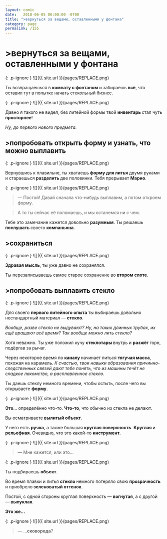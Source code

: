 ```yaml
---
layout: comic
date:   2018-06-05 00:00:00 -0700
title: ">вернуться за вещами, оставленными у фонтана"
category: page
permalink: /155
---
```

# >вернуться за вещами, оставленными у фонтана

{: .p-ignore }
![]({{ site.url }}/pages/REPLACE.png)

Ты возвращаешься в <strong>комнату с фонтаном</strong> и забираешь <strong>всё</strong>, что оставил тут в попытке начать стекольный бизнес.

{: .p-ignore }
![]({{ site.url }}/pages/REPLACE.png)

Давно я такого не видел, без литейной формы твой <strong>инвентарь </strong>стал чуть <strong>просторнее</strong>! 

<em>Ну, до первого нового предмета.</em>

## >попробовать открыть форму и узнать, что можно выплавить

{: .p-ignore }
![]({{ site.url }}/pages/REPLACE.png)

Вернувшись к плавильне, ты хватаешь <strong>форму для литья</strong> двумя руками и стараешься <strong>разделить </strong>две половинки. Тебя прерывает <strong>Марио</strong>.

{: .p-ignore }
![]({{ site.url }}/pages/REPLACE.png)

<blockquote>— Постой! Давай сначала что-нибудь выплавим, а потом откроем форму. </blockquote>

<blockquote>А то ты сейчас её поломаешь, и мы останемся ни с чем.</blockquote>

Тебе это замечание кажется довольно <strong>разумным</strong>. Ты решаешь <strong>послушать </strong>своего <strong>компаньона</strong>.

## >сохраниться

{: .p-ignore }
![]({{ site.url }}/pages/REPLACE.png)

<strong>Здравая мысль</strong>, ты уже давно не сохранялся.

Ты перезаписываешь самое старое сохранение во <strong>втором слоте</strong>.

## >попробовать выплавить стекло

{: .p-ignore }
![]({{ site.url }}/pages/REPLACE.png)

Для своего <strong>первого литейного опыта</strong> ты выбираешь довольно нестандартный материал — <strong>стекло</strong>.

<em>Вообще, разве стекло не выдувают? Ну, на таких длинных трубах, их ещё вращают всё время? Так вообще можно лить стекло?</em>

Хотя неважно. Ты уже положил кучу <strong>стеклотары </strong>внутрь и <strong>разжёг </strong>горн, подёргав за рычаг.

Через некоторое время по <strong>каналу </strong>начинает литься <strong>тягучая масса</strong>, похожая на карамель. <em>К счастью, твои навыки образования причинно-следственных связей дают тебе понять, что из машины течёт не сладкое лакомство, а расплавленное стекло.</em>

Ты даешь стеклу немного времени, чтобы остыть, после чего вы открываете <strong>форму</strong>.

{: .p-ignore }
![]({{ site.url }}/pages/REPLACE.png)

<strong>Это</strong>… определённо что-то. <strong>Что-то</strong>, что обычно из стекла не делают. 

Вы осматриваете <strong>вылитый объект</strong>.

У него есть <strong>ручка</strong>, а также большая <strong>круглая поверхность</strong>. <strong>Круглая </strong>и <strong>рельефная</strong>. Очевидно, что это какой-то <strong>инструмент</strong>.

{: .p-ignore }
![]({{ site.url }}/pages/REPLACE.png)

<blockquote>— Мне кажется, или это…</blockquote>

{: .p-ignore }
![]({{ site.url }}/pages/REPLACE.png)

Ты подбираешь <strong>объект</strong>.

Во время плавки и литья <strong>стекло </strong>немного потеряло свою <strong>прозрачность </strong>и приобрело<strong> зеленоватый оттенок</strong>.

Постой, с одной стороны круглая поверхность — <strong>вогнутая</strong>, а с другой —<strong> выпуклая</strong>.

<strong>Это же…</strong>

{: .p-ignore }
![]({{ site.url }}/pages/REPLACE.png)

<blockquote>— …<strong>сковорода</strong>?</blockquote>
